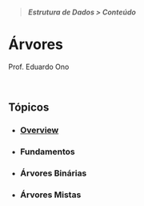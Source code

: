 > ##### Estrutura de Dados > Conteúdo 

# Árvores

Prof. Eduardo Ono

<br>

## Tópicos

* ### [Overview](./overview.md)

* ### Fundamentos

* ### Árvores Binárias

* ### Árvores Mistas

<br>
